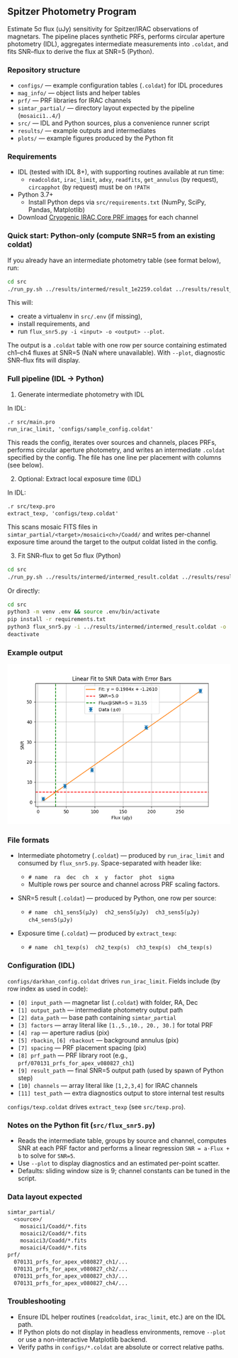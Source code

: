 ## Spitzer Photometry Program

Estimate 5σ flux (uJy) sensitivity for Spitzer/IRAC observations of magnetars. The pipeline places synthetic PRFs, performs circular aperture photometry (IDL), aggregates intermediate measurements into `.coldat`, and fits SNR–flux to derive the flux at SNR=5 (Python).

### Repository structure
- `configs/` — example configuration tables (`.coldat`) for IDL procedures
- `mag_info/` — object lists and helper tables
- `prf/` — PRF libraries for IRAC channels
- `simtar_partial/` — directory layout expected by the pipeline (`mosaici1..4/`)
- `src/` — IDL and Python sources, plus a convenience runner script
- `results/` — example outputs and intermediates
- `plots/` — example figures produced by the Python fit

### Requirements
- IDL (tested with IDL 8+), with supporting routines available at run time:
  - `readcoldat`, `irac_limit`, `adxy`, `readfits`, `get_annulus` (by request), `circapphot` (by request) must be on `!PATH`
- Python 3.7+
  - Install Python deps via `src/requirements.txt` (NumPy, SciPy, Pandas, Matplotlib)
- Download [Cryogenic IRAC Core PRF images](https://irsa.ipac.caltech.edu/data/SPITZER/docs/irac/calibrationfiles/psfprf/) for each channel

### Quick start: Python-only (compute SNR=5 from an existing coldat)
If you already have an intermediate photometry table (see format below), run:

```bash
cd src
./run_py.sh ../results/intermed/result_1e2259.coldat ../results/result_py.coldat
```

This will:
- create a virtualenv in `src/.env` (if missing),
- install requirements, and
- run `flux_snr5.py -i <input> -o <output> --plot`.

The output is a `.coldat` table with one row per source containing estimated ch1–ch4 fluxes at SNR=5 (NaN where unavailable). With `--plot`, diagnostic SNR–flux fits will display.

### Full pipeline (IDL → Python)
1) Generate intermediate photometry with IDL

In IDL:
```idl
.r src/main.pro
run_irac_limit, 'configs/sample_config.coldat'
```

This reads the config, iterates over sources and channels, places PRFs, performs circular aperture photometry, and writes an intermediate `.coldat` specified by the config. The file has one line per placement with columns (see below).

2) Optional: Extract local exposure time (IDL)

In IDL:
```idl
.r src/texp.pro
extract_texp, 'configs/texp.coldat'
```

This scans mosaic FITS files in `simtar_partial/<target>/mosaici<ch>/Coadd/` and writes per-channel exposure time around the target to the output coldat listed in the config.

3) Fit SNR–flux to get 5σ flux (Python)

```bash
cd src
./run_py.sh ../results/intermed/intermed_result.coldat ../results/result.coldat
```

Or directly:
```bash
cd src
python3 -m venv .env && source .env/bin/activate
pip install -r requirements.txt
python3 flux_snr5.py -i ../results/intermed/intermed_result.coldat -o ../results/result.coldat --plot
deactivate
```
### Example output
![Example](docs/Figure_1.png)

### File formats
- Intermediate photometry (`.coldat`) — produced by `run_irac_limit` and consumed by `flux_snr5.py`. Space-separated with header like:
  - `# name  ra  dec  ch  x  y  factor  phot  sigma`
  - Multiple rows per source and channel across PRF scaling factors.

- SNR=5 result (`.coldat`) — produced by Python, one row per source:
  - `# name  ch1_sens5(µJy)  ch2_sens5(µJy)  ch3_sens5(µJy)  ch4_sens5(µJy)`

- Exposure time (`.coldat`) — produced by `extract_texp`:
  - `# name  ch1_texp(s)  ch2_texp(s)  ch3_texp(s)  ch4_texp(s)`

### Configuration (IDL)
`configs/darkhan_config.coldat` drives `run_irac_limit`. Fields include (by row index as used in code):
- `[0] input_path` — magnetar list (`.coldat`) with folder, RA, Dec
- `[1] output_path` — intermediate photometry output path
- `[2] data_path` — base path containing `simtar_partial`
- `[3] factors` — array literal like `[1.,5.,10., 20., 30.]` for total PRF 
- `[4] rap` — aperture radius (pix)
- `[5] rbackin`, `[6] rbackout` — background annulus (pix)
- `[7] spacing` — PRF placement spacing (pix)
- `[8] prf_path` — PRF library root (e.g., `prf/070131_prfs_for_apex_v080827_ch1`)
- `[9] result_path` — final SNR=5 output path (used by spawn of Python step)
- `[10] channels` — array literal like `[1,2,3,4]` for IRAC channels
- `[11] test_path` — extra diagnostics output to store internal test results

`configs/texp.coldat` drives `extract_texp` (see `src/texp.pro`).

### Notes on the Python fit (`src/flux_snr5.py`)
- Reads the intermediate table, groups by source and channel, computes SNR at each PRF factor and performs a linear regression `SNR = a·Flux + b` to solve for `SNR=5`.
- Use `--plot` to display diagnostics and an estimated per-point scatter.
- Defaults: sliding window size is 9; channel constants can be tuned in the script.

### Data layout expected
```
simtar_partial/
  <source>/
    mosaici1/Coadd/*.fits
    mosaici2/Coadd/*.fits
    mosaici3/Coadd/*.fits
    mosaici4/Coadd/*.fits
prf/
  070131_prfs_for_apex_v080827_ch1/...
  070131_prfs_for_apex_v080827_ch2/...
  070131_prfs_for_apex_v080827_ch3/...
  070131_prfs_for_apex_v080827_ch4/...
```

### Troubleshooting
- Ensure IDL helper routines (`readcoldat`, `irac_limit`, etc.) are on the IDL path.
- If Python plots do not display in headless environments, remove `--plot` or use a non-interactive Matplotlib backend.
- Verify paths in `configs/*.coldat` are absolute or correct relative paths.



